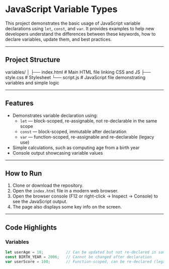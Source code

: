 # JavaScript Variable Types

This project demonstrates the basic usage of JavaScript variable declarations using `let`, `const`, and `var`. It provides examples to help new developers understand the differences between these keywords, how to declare variables, update them, and best practices.

---

## Project Structure

variables/
│
├── index.html # Main HTML file linking CSS and JS
├── style.css # Stylesheet
└── script.js # JavaScript file demonstrating variables and simple logic

---

## Features

- Demonstrates variable declaration using:
  - `let` — block-scoped, re-assignable, not re-declarable in the same scope
  - `const` — block-scoped, immutable after declaration
  - `var` — function-scoped, re-assignable and re-declarable (legacy use)
- Simple calculations, such as computing age from a birth year
- Console output showcasing variable values

---

## How to Run

1. Clone or download the repository.
2. Open the `index.html` file in a modern web browser.
3. Open the browser console (F12 or right-click → Inspect → Console) to see the JavaScript output.
4. The page also displays some key info on the screen.

---

## Code Highlights

### Variables

```js
let userAge = 18;          // Can be updated but not re-declared in same scope
const BIRTH_YEAR = 2006;   // Cannot be changed after declaration
var userScore = 100;       // Function-scoped, can be re-declared (legacy)

